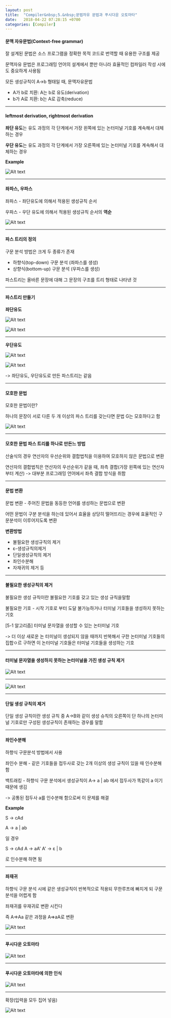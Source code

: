 ```yaml
---
layout: post
title:  "Compiler&nbsp;5.&nbsp;문법자유 문법과 푸시다운 오토마타"
date:   2018-04-22 07:28:15 +0700
categories: [Compiler]
---
```


#### 문맥 자유문법(Context-free grammar)

잘 설계된 문법은 소스 프로그램을 정확한 목적 코드로 번역할 때 유용한 구조를 제공

문맥자유 문법은 프로그래밍 언어의 설계에서 뿐만 아니라 효율적인 컴파일러 작성 시에도 중요하게 사용됨

모든 생성규칙이 A->b 형태일 때, 문맥자유문법

- A가 b로 치환: A는 b로 유도(derivation)
- b가 A로 치환: b는 A로 감축(reduce)

---

#### leftmost derivation, rightmost derivation

**좌단 유도**는 유도 과정의 각 단계에서 가장 왼쪽에 있는 논터미널 기호를 계속해서 대체하는 경우

**우단 유도**는 유도 과정의 각 단계에서 가장 오른쪽에 있는 논터미널 기호를 계속해서 대체하는 경우

**Example**

![Alt text](http://leesangwon0114.github.io/static/img/Compiler/5.1.PNG)

---

#### 좌파스, 우파스

좌파스 - 좌단유도에 의해서 적용된 생성규칙 순서

우파스 - 우단 유도에 의해서 적용된 생성규칙 순서의 **역순**

![Alt text](http://leesangwon0114.github.io/static/img/Compiler/5.2.PNG)

---

#### 파스 트리의 정의

구문 분석 방법은 크게 두 종류가 존재

- 하향식(top-down) 구문 분석 (좌파스를 생성)
- 상향식(bottom-up) 구문 분석 (우파스를 생성)

파스트리는 올바른 문장에 대해 그 문장의 구조를 트리 형태로 나타낸 것


---

#### 파스트리 만들기

**좌단유도**

![Alt text](http://leesangwon0114.github.io/static/img/Compiler/5.3.PNG)

![Alt text](http://leesangwon0114.github.io/static/img/Compiler/5.4.PNG)

---

**우단유도**

![Alt text](http://leesangwon0114.github.io/static/img/Compiler/5.5.PNG)

![Alt text](http://leesangwon0114.github.io/static/img/Compiler/5.6.PNG)


-> 좌단유도, 우단유도로 만든 파스트리는 같음

---

#### 모호한 문법

모호한 문법이란?

하나의 문장이 서로 다른 두 개 이상의 파스 트리를 갖는다면 문법 G는 모호하다고 함

![Alt text](http://leesangwon0114.github.io/static/img/Compiler/5.7.PNG)

---


#### 모호한 문법 파스 트리를 하나로 만든느 방법

산술식의 경우 연산자의 우선순위와 결합법칙을 이용하여 모호하지 않은 문법으로 변환

연산자의 결합법칙은 연산자의 우선순위가 같을 때, 좌측 결합(가장 왼쪽에 있는 연산자 부터 계산) -> 대부분 프로그래밍 언어에서 좌측 결합 방식을 취함

--- 

#### 문법 변환

문법 변환 - 주어진 문법을 동등한 언어를 생성하는 문법으로 변환

어떤 문법이 구분 분석을 하는데 있어서 효율을 상당히 떨어뜨리는 경우에 효율적인 구문분석이 이루어지도록 변환

**변환방법**

- 불필요한 생성규칙의 제거
- ε-생성규칙의제거
- 단일생성규칙의 제거
- 좌인수분해
- 자재귀의 제거 등

---

#### 불필요한 생성규칙의 제거

불필요한 생성 규칙이란 불필요한 기호를 갖고 있는 생성 규칙을말함

불필요한 기호 - 시작 기호로 부터 도달 불가능하거나 터미널 기호들을 생성하지 못하는 기호

[5-1 알고리즘] 터미널 문자열을 생성할 수 있는 논터미널 기호

-> 더 이상 새로운 논 터미널이 생성되지 않을 때까지 반복해서 구한 논터미널 기호들의 집합ㅇ르 구하면 이 논터미널 기호들은 터미널 기호들을 생성하는 기호

---

#### 터미널 문자열을 생성하지 못하는 논터미널을 가진 생성 규칙 제거

![Alt text](http://leesangwon0114.github.io/static/img/Compiler/5.8.PNG)

---

![Alt text](http://leesangwon0114.github.io/static/img/Compiler/5.9.PNG)

---

#### 단일 생성 규칙의 제거

단일 생성 규칙이란 생성 규칙 중 A->B와 같이 생성 슈칙의 오른쪽이 단 하나의 논터미널 기호로만 구성된 생성규칙이 존재하는 경우를 말함

---

#### 좌인수분해

하향식 구문분석 방법에서 사용

좌인수 분해 - 같은 기호들을 접두사로 갖는 2개 이상의 생성 규칙이 있을 때 인수분해 함

백트래킹 - 하향식 구문 분석에서 생성규칙이 A-> a | ab 에서 접두사가 똑같이 a 이기 때문에 생김

-> 공통된 접두사 a를 인수분해 함으로써 이 문제를 해결

**Example**

S -> cAd

A -> a | ab

일 경우

S -> cAd
A -> aA'
A' -> ε | b 

로 인수분해 하면 됨

---

#### 좌재귀

하향식 구문 분석 시에 같은 생성규칙이 반복적으로 적용되 무한루프에 빠지게 되 구문 분석을 어렵게 함

좌재귀를 우재귀로 변환 시킨다

즉 A=>Aa 같은 과정을 A=>aA로 변환

![Alt text](http://leesangwon0114.github.io/static/img/Compiler/5.10.PNG)

---


#### 푸시다운 오토마타

![Alt text](http://leesangwon0114.github.io/static/img/Compiler/5.11.PNG)

---

#### 푸시다운 오토마타에 의한 인식

![Alt text](http://leesangwon0114.github.io/static/img/Compiler/5.12.PNG)

---

확장(입력을 모두 집어 넣음)

![Alt text](http://leesangwon0114.github.io/static/img/Compiler/5.13.PNG)
